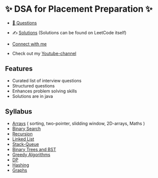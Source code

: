 
# ✨ DSA for Placement Preparation ✨

- [📂 Questions](https://github.com/sahil-wadhai/DSA/tree/main/Questions)

- ✍️ [Solutions](https://github.com/sahil-wadhai/DSA/tree/main/Solutions) (Solutions can be found on LeetCode itself)

- [Connect with me](https://www.linkedin.com/in/sahil-wadhai-7b2210230/)

- Check out my [Youtube-channel]()


## Features

- Curated list of interview questions
- Structured questions
- Enhances problem solving skills
- Solutions are in java


## Syllabus

- [Arrays]() ( sorting, two-pointer, slidding window, 2D-arrays, Maths )
- [Binary Search]() 
- [Recursion]() 
- [Linked List]() 
- [Stack-Queue]() 
- [Binary Trees and BST]()
- [Greedy Algorithms]()
- [DP]() 
- [Hashing]()
- [Graphs]() 
